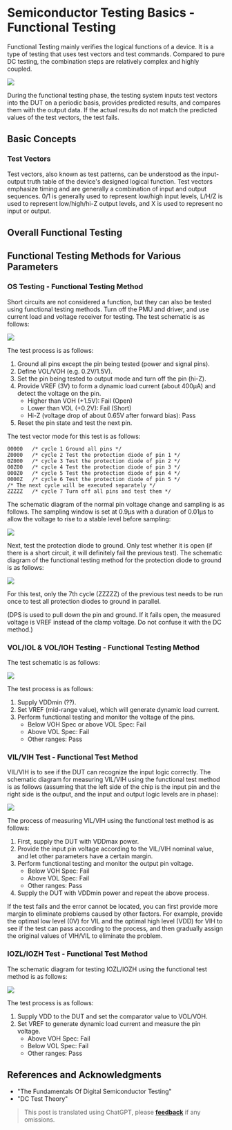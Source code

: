# Semiconductor Testing Basics - Functional Testing

Functional Testing mainly verifies the logical functions of a device. It is a type of testing that uses test vectors and test commands. Compared to pure DC testing, the combination steps are relatively complex and highly coupled.

![](https://f004.backblazeb2.com/file/wiki-media/img/20220807004113.png)

During the functional testing phase, the testing system inputs test vectors into the DUT on a periodic basis, provides predicted results, and compares them with the output data. If the actual results do not match the predicted values of the test vectors, the test fails.

## Basic Concepts

### Test Vectors

Test vectors, also known as test patterns, can be understood as the input-output truth table of the device's designed logical function. Test vectors emphasize timing and are generally a combination of input and output sequences. 0/1 is generally used to represent low/high input levels, L/H/Z is used to represent low/high/hi-Z output levels, and X is used to represent no input or output.

## Overall Functional Testing

## Functional Testing Methods for Various Parameters

### OS Testing - Functional Testing Method

Short circuits are not considered a function, but they can also be tested using functional testing methods. Turn off the PMU and driver, and use current load and voltage receiver for testing. The test schematic is as follows:

![](https://f004.backblazeb2.com/file/wiki-media/img/20220802192823.png)

The test process is as follows:

1. Ground all pins except the pin being tested (power and signal pins).
2. Define VOL/VOH (e.g. 0.2V/1.5V).
3. Set the pin being tested to output mode and turn off the pin (hi-Z).
4. Provide VREF (3V) to form a dynamic load current (about 400µA) and detect the voltage on the pin.
   - Higher than VOH (+1.5V): Fail (Open)
   - Lower than VOL (+0.2V): Fail (Short)
   - Hi-Z (voltage drop of about 0.65V after forward bias): Pass
5. Reset the pin state and test the next pin.

The test vector mode for this test is as follows:

```
00000   /* cycle 1 Ground all pins */
Z0000   /* cycle 2 Test the protection diode of pin 1 */
0Z000   /* cycle 3 Test the protection diode of pin 2 */
00Z00   /* cycle 4 Test the protection diode of pin 3 */
000Z0   /* cycle 5 Test the protection diode of pin 4 */
0000Z   /* cycle 6 Test the protection diode of pin 5 */
/* The next cycle will be executed separately */
ZZZZZ   /* cycle 7 Turn off all pins and test them */
```

The schematic diagram of the normal pin voltage change and sampling is as follows. The sampling window is set at 0.9µs with a duration of 0.01µs to allow the voltage to rise to a stable level before sampling:

![](https://f004.backblazeb2.com/file/wiki-media/img/20220803011219.png)

Next, test the protection diode to ground. Only test whether it is open (if there is a short circuit, it will definitely fail the previous test). The schematic diagram of the functional testing method for the protection diode to ground is as follows:

![](https://f004.backblazeb2.com/file/wiki-media/img/20220803012747.png)

For this test, only the 7th cycle (ZZZZZ) of the previous test needs to be run once to test all protection diodes to ground in parallel.

(DPS is used to pull down the pin and ground. If it fails open, the measured voltage is VREF instead of the clamp voltage. Do not confuse it with the DC method.)

### VOL/IOL & VOL/IOH Testing - Functional Testing Method

The test schematic is as follows:

![](https://f004.backblazeb2.com/file/wiki-media/img/20220805151754.png)

The test process is as follows:

1. Supply VDDmin (??).
2. Set VREF (mid-range value), which will generate dynamic load current.
3. Perform functional testing and monitor the voltage of the pins.
   - Below VOH Spec or above VOL Spec: Fail
   - Above VOL Spec: Fail
   - Other ranges: Pass

### VIL/VIH Test - Functional Test Method

VIL/VIH is to see if the DUT can recognize the input logic correctly. The schematic diagram for measuring VIL/VIH using the functional test method is as follows (assuming that the left side of the chip is the input pin and the right side is the output, and the input and output logic levels are in phase):

![](https://f004.backblazeb2.com/file/wiki-media/img/20220803202212.png)

The process of measuring VIL/VIH using the functional test method is as follows:

1. First, supply the DUT with VDDmax power.
2. Provide the input pin voltage according to the VIL/VIH nominal value, and let other parameters have a certain margin.
3. Perform functional testing and monitor the output pin voltage.
   - Below VOH Spec: Fail
   - Above VOL Spec: Fail
   - Other ranges: Pass
4. Supply the DUT with VDDmin power and repeat the above process.

If the test fails and the error cannot be located, you can first provide more margin to eliminate problems caused by other factors. For example, provide the optimal low level (0V) for VIL and the optimal high level (VDD) for VIH to see if the test can pass according to the process, and then gradually assign the original values of VIH/VIL to eliminate the problem.

### IOZL/IOZH Test - Functional Test Method

The schematic diagram for testing IOZL/IOZH using the functional test method is as follows:

![](https://f004.backblazeb2.com/file/wiki-media/img/20220805153515.png)

The test process is as follows:

1. Supply VDD to the DUT and set the comparator value to VOL/VOH.
2. Set VREF to generate dynamic load current and measure the pin voltage.
   - Above VOH Spec: Fail
   - Below VOL Spec: Fail
   - Other ranges: Pass

## References and Acknowledgments

- "The Fundamentals Of Digital Semiconductor Testing"
- "DC Test Theory"

> This post is translated using ChatGPT, please [**feedback**](https://github.com/linyuxuanlin/Wiki_MkDocs/issues/new) if any omissions.